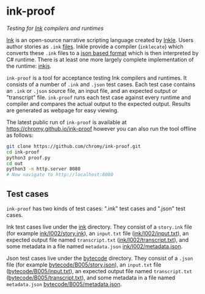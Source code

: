 # ink-proof
*Testing for [Ink](https://github.com/inkle/ink) compilers and runtimes*

[Ink](https//github.com/inkle/ink) is an open-source narrative scripting language created by [Inkle](https://www.inklestudios.com).
Users author stories as `.ink` [files](https://github.com/inkle/ink/blob/master/Documentation/WritingWithInk.md). Inkle provide a compiler (`inklecate`) which converts these `.ink` files to a [json based format](https://github.com/inkle/ink/blob/master/Documentation/ink_JSON_runtime_format.md) which is then interpreted by C# runtime.
There is at least one more largely complete implementation of the runtime: [inkjs](https://github.com/y-lohse/inkjs).

`ink-proof` is a tool for acceptance testing Ink compilers and runtimes.
It consists of a number of `.ink` and `.json` test cases.
Each test case contains an `.ink` or `.json` source file, an input file, and an expected output or "transcript" file.
`ink-proof` runs each test case against every runtime and compiler and compares the actual output to the expected output.
Results are generated as webpage for easy viewing.

The latest public run of `ink-proof` is available at https://chromy.github.io/ink-proof however you can also run the tool offline as follows:

```bash
git clone https://github.com/chromy/ink-proof.git
cd ink-proof
python3 proof.py
cd out
python3 -m http.server 8080
# Now navigate to http://localhost:8080
```

## Test cases
`ink-proof` has two kinds of test cases: ".ink" test cases and ".json" test cases.

Ink test cases live under the [ink](ink) directory. They consist of a `story.ink` file (for example [ink/I002/story.ink](ink/I002/story.ink)), an `input.txt` file ([ink/I002/input.txt](ink/I002/input.txt)), an expected output file named `transcript.txt` ([ink/I002/transcript.txt](ink/I002/transcript.txt)), and some metadata in a file named `metadata.json` [ink/I002/metadata.json](ink/I002/metadata.json).

Json test cases live under the [bytecode](bytecode) directory. 
They consist of a `.json` file (for example [bytecode/B005/story.json](bytecode/B005/story.json)), an `input.txt` file ([bytecode/B005/input.txt](bytecode/B005/input.txt)), an expected output file named `transcript.txt` ([bytecode/B005/transcript.txt](bytecode/B005/transcript.txt)), and some metadata in a file named `metadata.json` [bytecode/B005/metadata.json](bytecode/B005/metadata.json).

